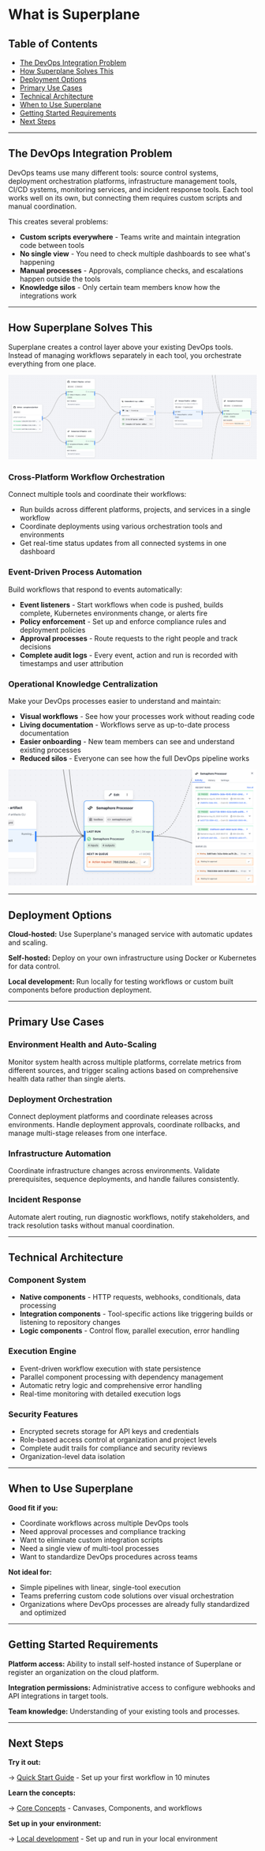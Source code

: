 # What is Superplane

## Table of Contents

- [The DevOps Integration Problem](#the-devops-integration-problem)
- [How Superplane Solves This](#how-superplane-solves-this)
- [Deployment Options](#deployment-options)
- [Primary Use Cases](#primary-use-cases)
- [Technical Architecture](#technical-architecture)
- [When to Use Superplane](#when-to-use-superplane)
- [Getting Started Requirements](#getting-started-requirements)
- [Next Steps](#next-steps)

---

## The DevOps Integration Problem

DevOps teams use many different tools: source control systems, deployment orchestration platforms, infrastructure management tools, CI/CD systems, monitoring services, and incident response tools. Each tool works well on its own, but connecting them requires custom scripts and manual coordination.

This creates several problems:
- **Custom scripts everywhere** - Teams write and maintain integration code between tools
- **No single view** - You need to check multiple dashboards to see what's happening
- **Manual processes** - Approvals, compliance checks, and escalations happen outside the tools
- **Knowledge silos** - Only certain team members know how the integrations work

---

## How Superplane Solves This

Superplane creates a control layer above your existing DevOps tools. Instead of managing workflows separately in each tool, you orchestrate everything from one place.

![Overview](../images/overview.png)

### Cross-Platform Workflow Orchestration

Connect multiple tools and coordinate their workflows:
- Run builds across different platforms, projects, and services in a single workflow
- Coordinate deployments using various orchestration tools and environments  
- Get real-time status updates from all connected systems in one dashboard

### Event-Driven Process Automation

Build workflows that respond to events automatically:
- **Event listeners** - Start workflows when code is pushed, builds complete, Kubernetes environments change, or alerts fire
- **Policy enforcement** - Set up and enforce compliance rules and deployment policies
- **Approval processes** - Route requests to the right people and track decisions
- **Complete audit logs** - Every event, action and run is recorded with timestamps and user attribution

### Operational Knowledge Centralization

Make your DevOps processes easier to understand and maintain:
- **Visual workflows** - See how your processes work without reading code
- **Living documentation** - Workflows serve as up-to-date process documentation
- **Easier onboarding** - New team members can see and understand existing processes
- **Reduced silos** - Everyone can see how the full DevOps pipeline works

![Canvas Sidebar](../images/sidebar.png)

---

## Deployment Options

**Cloud-hosted:** Use Superplane's managed service with automatic updates and scaling.

**Self-hosted:** Deploy on your own infrastructure using Docker or Kubernetes for data control.

**Local development:** Run locally for testing workflows or custom built components before production deployment.

---

## Primary Use Cases

### Environment Health and Auto-Scaling
Monitor system health across multiple platforms, correlate metrics from different sources, and trigger scaling actions based on comprehensive health data rather than single alerts.

### Deployment Orchestration
Connect deployment platforms and coordinate releases across environments. Handle deployment approvals, coordinate rollbacks, and manage multi-stage releases from one interface.

### Infrastructure Automation  
Coordinate infrastructure changes across environments. Validate prerequisites, sequence deployments, and handle failures consistently.

### Incident Response
Automate alert routing, run diagnostic workflows, notify stakeholders, and track resolution tasks without manual coordination.

---

## Technical Architecture

### Component System
- **Native components** - HTTP requests, webhooks, conditionals, data processing
- **Integration components** - Tool-specific actions like triggering builds or listening to repository changes
- **Logic components** - Control flow, parallel execution, error handling

### Execution Engine
- Event-driven workflow execution with state persistence
- Parallel component processing with dependency management
- Automatic retry logic and comprehensive error handling
- Real-time monitoring with detailed execution logs

### Security Features
- Encrypted secrets storage for API keys and credentials
- Role-based access control at organization and project levels
- Complete audit trails for compliance and security reviews
- Organization-level data isolation

---

## When to Use Superplane

**Good fit if you:**
- Coordinate workflows across multiple DevOps tools
- Need approval processes and compliance tracking
- Want to eliminate custom integration scripts
- Need a single view of multi-tool processes
- Want to standardize DevOps procedures across teams

**Not ideal for:**
- Simple pipelines with linear, single-tool execution
- Teams preferring custom code solutions over visual orchestration
- Organizations where DevOps processes are already fully standardized and optimized

---

## Getting Started Requirements

**Platform access:** Ability to install self-hosted instance of Superplane or register an organization on the cloud platform.

**Integration permissions:** Administrative access to configure webhooks and API integrations in target tools.

**Team knowledge:** Understanding of your existing tools and processes.

---

## Next Steps

**Try it out:**

→ [Quick Start Guide](quick-start.md) - Set up your first workflow in 10 minutes

**Learn the concepts:**

→ [Core Concepts](core-concepts.md) - Canvases, Components, and workflows

**Set up in your environment:**

→ [Local development](../installation/local-development.md) - Set up and run in your local environment